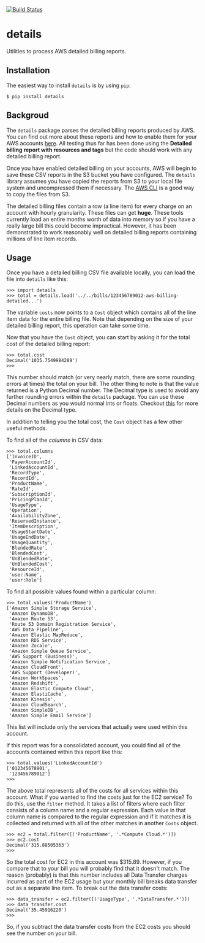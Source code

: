 [![Build Status](https://travis-ci.org/scopely-devops/killbill.svg?branch=develop)](https://travis-ci.org/scopely-devops/killbill)

details
=======

Utilities to process AWS detailed billing reports.

Installation
------------

The easiest way to install ``details`` is by using ``pip``:

    $ pip install details


Backgroud
---------

The ``details`` package parses the detailed billing reports produced by
AWS.  You can find out more about these reports and how to enable them
for your AWS accounts [here](http://docs.aws.amazon.com/awsaccountbilling/latest/aboutv2/detailed-billing-reports.html).  All testing thus far has been
done using the **Detailed billing report with resources and tags** but the
code should work with any detailed billing report.

Once you have enabled detailed billing on your accounts, AWS will begin to
save these CSV reports in the S3 bucket you have configured.  The ``details``
library assumes you have copied the reports from S3 to your local file
system and uncompressed them if necessary.  The [AWS CLI](https://aws.amazon.com/cli) is a good way to copy the files from S3.

The detailed billing files contain a row (a line item) for every charge on an
account with hourly granularity.  These files can get **huge**.  These tools
currently load an entire months worth of data into memory so if you have a
really large bill this could become impractical.  However, it has been
demonstrated to work reasonably well on detailed billing reports containing
millions of line item records.

Usage
-----

Once you have a detailed billing CSV file available locally, you can load
the file into ``details`` like this:

    >>> import details
    >>> total = details.load('../../bills/123456789012-aws-billing-detailed...')

The variable ``costs`` now points to a ``Cost`` object which contains all of
the line item data for the entire billing file.  Note that depending on the
size of your detailed billing report, this operation can take some time.

Now that you have the ``Cost`` object, you can start by asking it for 
the total cost of the detailed billing report:

    >>> total.cost
    Decimal('1035.7549984289')
    >>>

This number should match (or very nearly match, there are some rounding
errors at times) the total on your bill.  The other thing to note is that
the value returned is a Python Decimal number.  The Decimal type is used
to avoid any further rounding errors within the ``details`` package.
You can use these Decimal numbers as you would normal ints or floats.
Checkout [this](https://docs.python.org/2/library/decimal.html)
for more details on the Decimal type.

In addition to telling you the total cost, the ``Cost`` object has
a few other useful methods.

To find all of the *columns* in CSV data:

    >>> total.columns
    ['InvoiceID',
     'PayerAccountId',
     'LinkedAccountId',
     'RecordType',
     'RecordId',
     'ProductName',
     'RateId',
     'SubscriptionId',
     'PricingPlanId',
     'UsageType',
     'Operation',
     'AvailabilityZone',
     'ReservedInstance',
     'ItemDescription',
     'UsageStartDate',
     'UsageEndDate',
     'UsageQuantity',
     'BlendedRate',
     'BlendedCost',
     'UnBlendedRate',
     'UnBlendedCost',
     'ResourceId',
     'user:Name',
     'user:Role']

To find all possible values found within a particular column:

    >>> total.values('ProductName')
    ['Amazon Simple Storage Service',
     'Amazon DynamoDB',
     'Amazon Route 53',
     'Route 53 Domain Registration Service',
     'AWS Data Pipeline',
     'Amazon Elastic MapReduce',
     'Amazon RDS Service',
     'Amazon Zocalo',
     'Amazon Simple Queue Service',
     'AWS Support (Business)',
     'Amazon Simple Notification Service',
     'Amazon CloudFront',
     'AWS Support (Developer)',
     'Amazon WorkSpaces',
     'Amazon Redshift',
     'Amazon Elastic Compute Cloud',
     'Amazon ElastiCache',
     'Amazon Kinesis',
     'Amazon CloudSearch',
     'Amazon SimpleDB',
     'Amazon Simple Email Service']

This list will include only the services that actually were used within
this account.

If this report was for a consolidated account, you could find all of the
accounts contained within this report like this:

    >>> total.values('LinkedAccountId')
    ['012345678901',
     '123456789012']
    >>>

The above total represents all of the costs for all services within this
account.  What if you wanted to find the costs just for the EC2 service?
To do this, use the ``filter`` method.  It takes a list of filters where
each filter consists of a column name and a regular expression.  Each value in
that column name is compared to the regular expression and if it matches
it is collected and returned with all of the other matches in another
``Costs`` object.

    >>> ec2 = total.filter([('ProductName', '.*Compute Cloud.*')])
    >>> ec2.cost
    Decimal('315.88505363')
    >>>

So the total cost for EC2 in this account was $315.89.  However, if you
compare that to your bill you will probably find that it doesn't match.
The reason (probably) is that this number includes all Data Transfer
charges incurred as part of the EC2 usage but your monthly bill breaks
data transfer out as a separate line item.  To break out the data transfer
costs:

    >>> data_transfer = ec2.filter([('UsageType', '.*DataTransfer.*')])
    >>> data_transfer.cost
    Decimal('35.45916220')
    >>>

So, if you subtract the data transfer costs from the EC2 costs you should
see the number on your bill.
